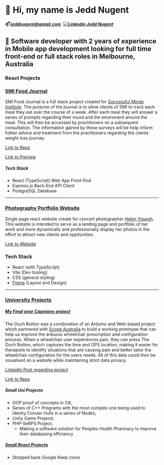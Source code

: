 # 👋 Hi, my name is Jedd Nugent
##### 📫 jeddnugent@gmail.com &nbsp;[![Linkedin](https://i.sstatic.net/gVE0j.png) Jedd Nugent](https://www.linkedin.com/in/jedd-nugent/)
## 👀 Software developer with 2 years of experience in Mobile app development looking for full time front-end or full stack roles in Melbourne, Australia
### React Projects

### [SMI Food Journal](https://github.com/jeddnugent/SMI-Food-Journal)

SMI Food Journal is a full stack project created for [Successful Minds Institute](https://successfulminds.com.au). 
The purpose of the journal is to allow clients of SMI to track each meal they eat over the course of a week. After each meal they will
answer a series of prompts regarding their mood and the enviroment around the meal. This will then be accessed by practitioners on a subsequent consultation.
The information gained by these surveys will be help inform futher advice and treatment from the practitioners regarding the clients weight loss journey.

[Link to Repo](https://github.com/jeddnugent/SMI-Food-Journal)

[Link to Preview](https://smi-food-journal.vercel.app)

##### Tech Stack
- React (TypeScript) Web App Front-End
- Express.js Back-End API Client
- PostgreSQL Database

---

### [Photography Portfolio Website](https://github.com/jeddnugent/helenyoseph-portfolio)

Single page react website create for concert photographer [Helen Yoseph](https://www.instagram.com/helentigest/). This website is intended to serve as a landing page and portfolio of her work and more dynamically and professionally display her photos in the effort to attract new clients and oppitunities.

[Link to Website](https://helenyoseph-portfolio.vercel.app)

### **Tech Stack**
- React (with TypeScript)
- Vite (Dev tooling)
- CSS (general styling)
- [Figma](https://www.figma.com/design/4kjgB15day1ommDZFWB7pk/Helen-Portfolio?node-id=1-2&t=sVo0j1HciWreRefN-1) (Layout and Design)

---

### [University Projects](https://github.com/jeddnugent/University-Projects)
##### [My Final year Capstone project](https://github.com/jeddnugent/University-Projects/tree/main/Capstone%20Project/ouchButton_v2/ouchButton_v2_personal)
The Ouch Button was a combination of an Arduino and Web-based project which partnered with [Scope Australia](https://www.scopeaust.org.au) to build a working prototype that can help us improve the arduous wheelchair prescription and configuration process. 
When a wheelchair user experiences pain, they can press The Ouch Button, which captures the time and GPS location, making it easier for therapists to identify situations that are causing pain and better tailor the wheelchair configuration for the users needs. 
All of this data could then be visualised on a website while maintaining strict data privacy. 

[LinkedIn Post regarding project](https://www.linkedin.com/posts/brendanparsons_november-16-capstone-expo-2023-with-brendan-ugcPost-7143731657345314816-UL7G?utm_source=share&utm_medium=member_desktop&rcm=ACoAAC-xme0BLYAD4BRCp5yUb8-C_rJv_GXFA40)

[Link to Repo](https://github.com/jeddnugent/University-Projects/tree/main/Capstone%20Project/ouchButton_v2/ouchButton_v2_personal)

##### Small Uni Projects
- OOP proof of concepts in C#,
- Series of C++ Programs with the most complex one being used to idenity Convex Hulls in a series of Nodes,
- Unity Game Projects
- PHP-SeRPS Project, 
	- Making a software solution for Peoples Health Pharmacy to improve their databasing efficiency

##### [Small React Projects](https://github.com/jeddnugent/React-apps)
- Stripped back Google Keep clone
